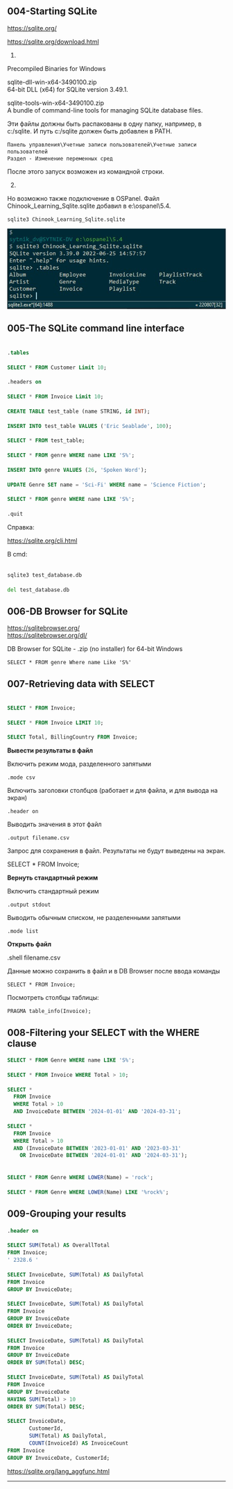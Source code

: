 ## 004-Starting SQLite

https://sqlite.org/

https://sqlite.org/download.html

1.

Precompiled Binaries for Windows

sqlite-dll-win-x64-3490100.zip  
64-bit DLL (x64) for SQLite version 3.49.1.

sqlite-tools-win-x64-3490100.zip  
A bundle of command-line tools for managing SQLite database files.

Эти файлы должны быть распакованы в одну папку, например, в c:/sqlite. И путь c:/sqlite должен быть добавлен в PATH. 

    Панель управления\Учетные записи пользователей\Учетные записи пользователей
    Раздел - Изменение переменных сред

После этого запуск возможен из командной строки.

2.

Но возможно также подключение в OSPanel. Файл Chinook_Learning_Sqlite.sqlite добавил в e:\ospanel\5.4.

    sqlite3 Chinook_Learning_Sqlite.sqlite

<img src="img/connect.jpg" alt="drawing" width=""/>

## 005-The SQLite command line interface

```sql

.tables

SELECT * FROM Customer Limit 10;

.headers on

SELECT * FROM Invoice Limit 10;

CREATE TABLE test_table (name STRING, id INT);

INSERT INTO test_table VALUES ('Eric Seablade', 100);

SELECT * FROM test_table;

SELECT * FROM genre WHERE name LIKE 'S%';

INSERT INTO genre VALUES (26, 'Spoken Word');

UPDATE Genre SET name = 'Sci-Fi' WHERE name = 'Science Fiction';

SELECT * FROM genre WHERE name LIKE 'S%';

.quit

```

Справка:

https://sqlite.org/cli.html

В cmd:

```cmd

sqlite3 test_database.db

del test_database.db

```

## 006-DB Browser for SQLite

https://sqlitebrowser.org/  
https://sqlitebrowser.org/dl/  

DB Browser for SQLite - .zip (no installer) for 64-bit Windows

    SELECT * FROM genre Where name Like 'S%'

## 007-Retrieving data with SELECT

```sql

SELECT * FROM Invoice;

SELECT * FROM Invoice LIMIT 10;

SELECT Total, BillingCountry FROM Invoice;

```

**Вывести результаты в файл**

Включить режим мода, разделенного запятыми

    .mode csv

Включить заголовки столбцов (работает и для  файла, и для вывода на экран)

    .header on

Выводить значения в этот файл

    .output filename.csv 

Запрос для сохранения в файл. Результаты не будут выведены на экран.  

SELECT * FROM Invoice;

**Вернуть стандартный режим**

Включить стандартный режим

    .output stdout

Выводить обычным списком, не разделенными запятыми

    .mode list

**Открыть файл**

.shell filename.csv


Данные можно сохранить в файл и в DB Browser после ввода команды

    SELECT * FROM Invoice;

Посмотреть столбцы таблицы:

    PRAGMA table_info(Invoice);

## 008-Filtering your SELECT with the WHERE clause


```sql
SELECT * FROM Genre WHERE name LIKE 'S%';

SELECT * FROM Invoice WHERE Total > 10;

SELECT *
  FROM Invoice
  WHERE Total > 10
  AND InvoiceDate BETWEEN '2024-01-01' AND '2024-03-31';

SELECT *
  FROM Invoice
  WHERE Total > 10
  AND (InvoiceDate BETWEEN '2023-01-01' AND '2023-03-31' 
    OR InvoiceDate BETWEEN '2024-01-01' AND '2024-03-31');


SELECT * FROM Genre WHERE LOWER(Name) = 'rock';

SELECT * FROM Genre WHERE LOWER(Name) LIKE '%rock%';

```

## 009-Grouping your results

```sql
.header on

SELECT SUM(Total) AS OverallTotal
FROM Invoice;
' 2328.6 '

SELECT InvoiceDate, SUM(Total) AS DailyTotal
FROM Invoice
GROUP BY InvoiceDate;

SELECT InvoiceDate, SUM(Total) AS DailyTotal
FROM Invoice
GROUP BY InvoiceDate
ORDER BY InvoiceDate;

SELECT InvoiceDate, SUM(Total) AS DailyTotal
FROM Invoice
GROUP BY InvoiceDate
ORDER BY SUM(Total) DESC;

SELECT InvoiceDate, SUM(Total) AS DailyTotal
FROM Invoice
GROUP BY InvoiceDate
HAVING SUM(Total) > 10
ORDER BY SUM(Total) DESC;

SELECT InvoiceDate,
       CustomerId,
       SUM(Total) AS DailyTotal,
       COUNT(InvoiceId) AS InvoiceCount
FROM Invoice
GROUP BY InvoiceDate, CustomerId;
```

https://sqlite.org/lang_aggfunc.html

---
